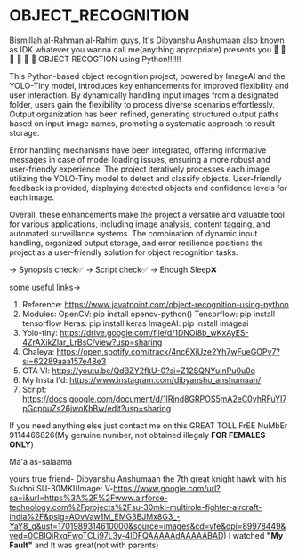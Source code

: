 # OBJECT_RECOGNITION
Bismillah al-Rahman al-Rahim guys, It's Dibyanshu Anshumaan also known as IDK whatever you wanna call me(anything appropriate) presents you
🥁
🥁
🥁
🥁
🥁
🥁
OBJECT RECOGTION using Python!!!!!!

This Python-based object recognition project, powered by ImageAI and the YOLO-Tiny model, introduces key enhancements for improved flexibility and user interaction.
By dynamically handling input images from a designated folder, users gain the flexibility to process diverse scenarios effortlessly.
Output organization has been refined, generating structured output paths based on input image names, promoting a systematic approach to result storage.

Error handling mechanisms have been integrated, offering informative messages in case of model loading issues, ensuring a more robust and user-friendly experience.
The project iteratively processes each image, utilizing the YOLO-Tiny model to detect and classify objects. User-friendly feedback is provided, displaying detected objects and confidence levels for each image.

Overall, these enhancements make the project a versatile and valuable tool for various applications, including image analysis, content tagging, and automated surveillance systems.
The combination of dynamic input handling, organized output storage, and error resilience positions the project as a user-friendly solution for object recognition tasks.

-> Synopsis check✅
-> Script check✅
-> Enough Sleep❌

some useful links->
1. Reference: https://www.javatpoint.com/object-recognition-using-python
2. Modules:
     OpenCV: pip install opencv-python()
     Tensorflow: pip install tensorflow
     Keras: pip install keras
     ImageAI: pip install imageai
3. Yolo-tiny: https://drive.google.com/file/d/1DNOl8b_wKxAyES-4ZrAXikZlar_LrBsC/view?usp=sharing
4. Chaleya: https://open.spotify.com/track/4nc6XiUze2Yh7wFueGOPv7?si=62289aaa157e48e3
5. GTA VI: https://youtu.be/QdBZY2fkU-0?si=Z12SQNYuInPu0u0q
6. My Insta I'd: https://www.instagram.com/dibyanshu_anshumaan/
7. Script: https://docs.google.com/document/d/1lRjnd8GRPOS5mA2eC0vhRFuYI7pGcppuZs26jwoKhBw/edit?usp=sharing

If you need anything else just contact me on this GREAT TOLL FrEE NuMbEr 9114466826(My genuine number, not obtained illegaly **FOR FEMALES ONLY**)

Ma'a as-salaama

yours true friend-
  Dibyanshu Anshumaan the 7th great knight hawk
  with his Sukhoi SU-30MKI(Image: V-https://www.google.com/url?sa=i&url=https%3A%2F%2Fwww.airforce-technology.com%2Fprojects%2Fsu-30mki-multirole-fighter-aircraft-india%2F&psig=AOvVaw1M_EMG3BJMx8G3_-YaY8_q&ust=1701989314610000&source=images&cd=vfe&opi=89978449&ved=0CBIQjRxqFwoTCLi97L3y-4IDFQAAAAAdAAAAABAD)
  I watched **"My Fault"** and It was great(not with parents)
